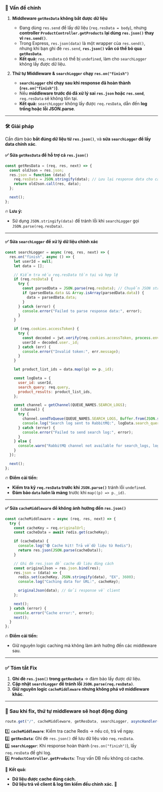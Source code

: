 ### 📌 **Vấn đề chính**

1. **Middleware `getResData` không bắt được dữ liệu**

   - Đang dùng `res.send` để lấy dữ liệu (`req.resData = body`), nhưng **controller `ProductController.getProducts` lại dùng `res.json()` thay vì `res.send()`**.
   - Trong Express, `res.json(data)` là một wrapper của `res.send()`, nhưng khi bạn ghi đè `res.send`, **`res.json()` vẫn có thể bỏ qua `getResData`**.
   - **Kết quả:** `req.resData` có thể bị `undefined`, làm cho `searchLogger` không lấy được dữ liệu.

2. **Thứ tự Middleware & `searchLogger` chạy `res.on("finish")`**
   - **`searchLogger` chỉ chạy sau khi response đã hoàn thành (`res.on("finish")`)**.
   - Nếu **middleware trước đó đã xử lý sai `res.json` hoặc `res.send`**, `req.resData` sẽ không tồn tại.
   - **Kết quả:** `searchLogger` không lấy được `req.resData`, dẫn đến **log trống hoặc lỗi JSON.parse**.

---

### 🛠 **Giải pháp**

Cần đảm bảo **bắt đúng dữ liệu từ `res.json()`**, và **sửa `searchLogger` để lấy data chính xác**.

#### ✅ **Sửa `getResData` để hỗ trợ cả `res.json()`**

```js
const getResData = (req, res, next) => {
  const oldJson = res.json;
  res.json = function (data) {
    req.resData = JSON.stringify(data); // Lưu lại response data cho các middleware sau
    return oldJson.call(res, data);
  };

  next();
};
```

🔥 **Lưu ý:**

- Sử dụng `JSON.stringify(data)` để tránh lỗi khi `searchLogger` gọi `JSON.parse(req.resData)`.

---

#### ✅ **Sửa `searchLogger` để xử lý dữ liệu chính xác**

```js
const searchLogger = async (req, res, next) => {
  res.on("finish", async () => {
    let userId = null;
    let data = [];

    // Kiểm tra nếu req.resData tồn tại và hợp lệ
    if (req.resData) {
      try {
        const parsedData = JSON.parse(req.resData); // Chuyển JSON string về object
        if (parsedData.data && Array.isArray(parsedData.data)) {
          data = parsedData.data;
        }
      } catch (error) {
        console.error("Failed to parse response data:", error);
      }
    }

    if (req.cookies.accessToken) {
      try {
        const decoded = jwt.verify(req.cookies.accessToken, process.env.JWT_SECRET);
        userId = decoded.user._id;
      } catch (err) {
        console.error("Invalid token:", err.message);
      }
    }

    let product_list_ids = data.map((p) => p._id);

    const logData = {
      user_id: userId,
      search_query: req.query,
      product_results: product_list_ids,
    };

    const channel = getChannel(QUEUE_NAMES.SEARCH_LOGS);
    if (channel) {
      try {
        channel.sendToQueue(QUEUE_NAMES.SEARCH_LOGS, Buffer.from(JSON.stringify(logData)), { persistent: true });
        console.log("Search log sent to RabbitMQ:", logData.search_query);
      } catch (error) {
        console.error("Failed to send search log:", error);
      }
    } else {
      console.warn("RabbitMQ channel not available for search_logs, log not sent:", logData);
    }
  });

  next();
};
```

🔥 **Điểm cải tiến:**

- **Kiểm tra kỹ `req.resData` trước khi `JSON.parse()`** tránh lỗi `undefined`.
- **Đảm bảo `data` luôn là mảng** trước khi `map((p) => p._id)`.

---

#### ✅ **Sửa `cacheMiddleware` để không ảnh hưởng đến `res.json()`**

```js
const cacheMiddleware = async (req, res, next) => {
  try {
    const cacheKey = req.originalUrl;
    const cacheData = await redis.get(cacheKey);

    if (cacheData) {
      console.log("🟢 Cache hit! Trả về dữ liệu từ Redis");
      return res.json(JSON.parse(cacheData));
    }

    // Ghi đè res.json để cache dữ liệu đúng cách
    const originalJson = res.json.bind(res);
    res.json = (data) => {
      redis.set(cacheKey, JSON.stringify(data), "EX", 3600);
      console.log("Caching data for URL:", cacheKey);

      originalJson(data); // Gửi response về client
    };

    next();
  } catch (error) {
    console.error("Cache error:", error);
    next();
  }
};
```

🔥 **Điểm cải tiến:**

- Giữ nguyên logic caching mà không làm ảnh hưởng đến các middleware sau.

---

### ✅ **Tóm tắt Fix**

1. **Ghi đè `res.json()` trong `getResData`** → đảm bảo lấy được dữ liệu.
2. **Cập nhật `searchLogger` để tránh lỗi `JSON.parse(req.resData)`**.
3. **Giữ nguyên logic `cacheMiddleware` nhưng không phá vỡ middleware khác**.

---

### 🚀 **Sau khi fix, thứ tự middleware sẽ hoạt động đúng**

```js
route.get("/", cacheMiddleware, getResData, searchLogger, asyncHandler(ProductController.getProducts));
```

1️⃣ **`cacheMiddleware`**: Kiểm tra cache Redis → nếu có, trả về ngay.  
2️⃣ **`getResData`**: Ghi đè `res.json()` để lưu dữ liệu vào `req.resData`.  
3️⃣ **`searchLogger`**: Khi response hoàn thành (`res.on("finish")`), lấy `req.resData` để ghi log.  
4️⃣ **`ProductController.getProducts`**: Truy vấn DB nếu không có cache.

💯 **Kết quả:**

- **Dữ liệu được cache đúng cách.**
- **Dữ liệu trả về client & log tìm kiếm đều chính xác.** 🚀
